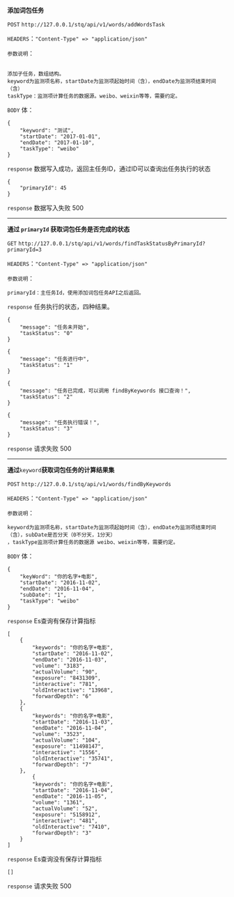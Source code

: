 **添加词包任务**

`POST` `http://127.0.0.1/stq/api/v1/words/addWordsTask`

`HEADERS`：`"Content-Type" => "application/json"`

`参数说明`：

```

添加子任务，数组结构。
keyword为监测项名称，startDate为监测项起始时间（含），endDate为监测项结束时间（含）
taskType：监测项计算任务的数据源。weibo、weixin等等，需要约定。
```

`BODY` 体：

```
{
    "keyword": "测试",
    "startDate": "2017-01-01",
    "endDate": "2017-01-10",
    "taskType": "weibo"
}
```

`response` 数据写入成功，返回主任务ID，通过ID可以查询出任务执行的状态

```
{
    "primaryId": 45
}
```

`response` 数据写入失败 500

---

**通过 **`primaryId`** 获取词包任务是否完成的状态**

`GET` `http://127.0.0.1/stq/api/v1/words/findTaskStatusByPrimaryId?primaryId=3`

`HEADERS`：`"Content-Type" => "application/json"`

`参数说明`：

```
primaryId：主任务Id，使用添加词包任务API之后返回。
```

`response` 任务执行的状态，四种结果。

```
{
    "message": "任务未开始",
    "taskStatus": "0"
}

{
    "message": "任务进行中",
    "taskStatus": "1"
}

{
    "message": "任务已完成，可以调用 findByKeywords 接口查询！",
    "taskStatus": "2"
}

{
    "message": "任务执行错误！",
    "taskStatus": "3"
}
```

`response` 请求失败 500

---

**通过**`keyword`**获取词包任务的计算结果集**

`POST` `http://127.0.0.1/stq/api/v1/words/findByKeywords`

`HEADERS`：`"Content-Type" => "application/json"`

`参数说明`：

```
keyword为监测项名称，startDate为监测项起始时间（含），endDate为监测项结束时间（含），subDate是否分天（0不分天，1分天）
，taskType监测项计算任务的数据源 weibo、weixin等等，需要约定。
```

`BODY` 体：

```
{
    "keyWord": "你的名字+电影",
    "startDate": "2016-11-02",
    "endDate": "2016-11-04",
    "subDate": "1",
    "taskType": "weibo"
}
```

`response` Es查询有保存计算指标

```
[
    {
        "keywords": "你的名字+电影",
        "startDate": "2016-11-02",
        "endDate": "2016-11-03",
        "volume": "3183",
        "actualVolume": "90",
        "exposure": "8431309",
        "interactive": "781",
        "oldInteractive": "13968",
        "forwardDepth": "6"
    },
    {
        "keywords": "你的名字+电影",
        "startDate": "2016-11-03",
        "endDate": "2016-11-04",
        "volume": "3523",
        "actualVolume": "104",
        "exposure": "11498147",
        "interactive": "1556",
        "oldInteractive": "35741",
        "forwardDepth": "7"
    },
        {
        "keywords": "你的名字+电影",
        "startDate": "2016-11-04",
        "endDate": "2016-11-05",
        "volume": "1361",
        "actualVolume": "52",
        "exposure": "5158912",
        "interactive": "481",
        "oldInteractive": "7410",
        "forwardDepth": "3"
    }
]
```

`response` Es查询没有保存计算指标

```
[]
```

`response` 请求失败 500

